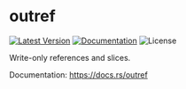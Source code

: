 # outref

[![Latest Version]][crates.io]
[![Documentation]][docs.rs] 
![License]

Write-only references and slices.

[crates.io]: https://crates.io/crates/outref
[Latest Version]: https://img.shields.io/crates/v/outref.svg
[Documentation]: https://docs.rs/outref/badge.svg
[docs.rs]: https://docs.rs/outref
[License]: https://img.shields.io/crates/l/outref.svg

Documentation: <https://docs.rs/outref>
